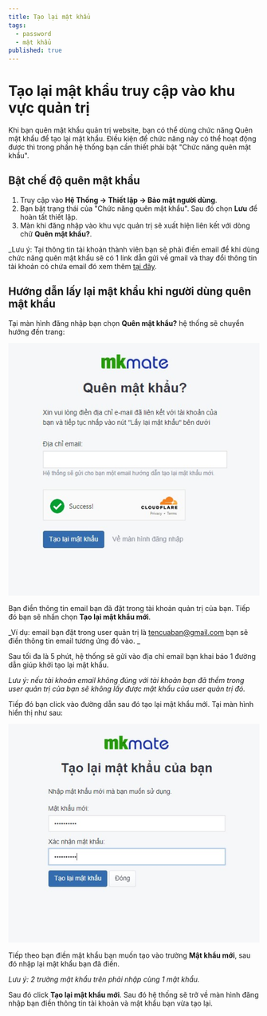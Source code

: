 ```yaml
---
title: Tạo lại mật khẩu
tags:
  - password
  - mật khẩu
published: true
---
```

# Tạo lại mật khẩu truy cập vào khu vực quản trị
Khi bạn quên mật khẩu quản trị website, bạn có thể dùng chức năng Quên mật khẩu để tạo lại mật khẩu. Điều kiện để chức năng này có thể hoạt động được thì trong phần hệ thống bạn cần thiết phải bật "Chức năng quên mật khẩu".

## Bật chế độ quên mật khẩu
1. Truy cập vào **Hệ Thống -> Thiết lập -> Bảo mật người dùng**.
2. Bạn bật trạng thái của "Chức năng quên mật khẩu". Sau đó chọn **Lưu** để hoàn tất thiết lập.
3. Màn khi đăng nhập vào khu vực quản trị sẽ xuất hiện liên kết với dòng chữ **Quên mật khẩu?**.

_Lưu ý: Tại thông tin tài khoản thành viên bạn sẽ phải điền email để khi dùng chức năng quên mật khẩu sẽ có 1 link dẫn gửi về gmail và thay đổi thông tin tài khoản có chứa email đó xem thêm [tại đây](https://mkmate.osd.vn/docs/setting/user/).

## Hướng dẫn lấy lại mật khẩu khi người dùng quên mật khẩu

Tại màn hình đăng nhập bạn chọn **Quên mật khẩu?** hệ thống sẽ chuyển hướng đến trang:

![password](img/password.jpg)

Bạn điền thông tin email bạn đã đặt trong tài khoản quản trị của bạn. Tiếp đó bạn sẽ nhấn chọn **Tạo lại mật khẩu mới**.

_Ví dụ: email bạn đặt trong user quản trị là tencuaban@gmail.com bạn sẽ điền thông tin email tương ứng đó vào. _

Sau tối đa là 5 phút, hệ thống sẽ gửi vào địa chỉ email bạn khai báo 1 đường dẫn giúp khởi tạo lại mật khẩu.

_Lưu ý: nếu tài khoản email không đúng với tài khoản bạn đã thềm trong user quản trị của bạn sẽ không lấy được mật khẩu của user quản trị đó._

Tiếp đó bạn click vào đường dẫn sau đó tạo lại mật khẩu mới. Tại màn hình hiển thị như sau:

![password-1](img/password-1.jpg)

Tiếp theo bạn điền mật khẩu bạn muốn tạo vào trường **Mật khẩu mới**, sau đó nhập lại mật khẩu bạn đã điền.

_Lưu ý: 2 trường mật khẩu trên phải nhập cùng 1 mật khẩu._

Sau đó click **Tạo lại mật khẩu mới**. Sau đó hệ thống sẽ trở về màn hình đăng nhập bạn điền thông tin tài khoản và mật khẩu bạn vừa tạo lại.
